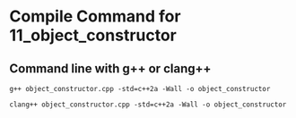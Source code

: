 # Compile Command for 11_object_constructor

## Command line with g++ or clang++

```shell
g++ object_constructor.cpp -std=c++2a -Wall -o object_constructor

clang++ object_constructor.cpp -std=c++2a -Wall -o object_constructor
```
